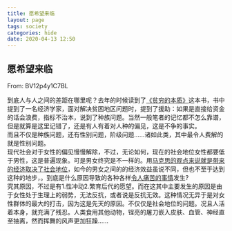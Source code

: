 ```yaml
---
title: 愿希望来临
layout: page
tags: society
categories: hide
date: 2020-04-13 12:50
---
```

## __愿希望来临__

<section class="articlehead">
    <span class="from">From: BV12p4y1C7BL</span>
</section>

到底人与人之间的差距在哪里呢？去年的时候读到了[《贫穷的本质》]这本书，书中提到了一名经济学家，面对解决贫困地区问题时，提到了援助：如果是直接给资金的话会浪费，指标不治本，说到了种族问题。当然一般笔者的记忆都不怎么靠谱，但是就算是这里记错了，还是有人有着对人种的偏见，这是不争的事实。  
而且不仅是种族问题，还有性别问题，阶级问题......诸如此类，其中最令人费解的就是性别问题。   
现代社会对于女性的偏见慢慢解除，不过，无论如何，现在的社会地位女性都要低于男性，这是普遍现象。可是男女终究是不一样的。用[马克思的观点来说就是带来的经济取决了社会地位]，如今的男女之间的的经济效益虽说不同，但也不至于达到这种的地步，。到底是什么原因导致的各种各样[令人痛苦的事情]发生?   
究其原因，不过是有1.性冲动2.繁育后代的愿望。而在这其中主要发生的原因是由于女性处于生理上的弱势，无法反抗，或者说是反抗无效。这种情况无异于是对女性群体的最大的打击，因为这是先天的原因。不仅仅是社会地位的问题。况且人活着本身，就充满了残忍。人类食用其他动物，锃亮的屠刀嵌入皮肤、血管、神经直至抽离，然而挥舞的风声更加狂躁......


[《贫穷的本质》]: #1 "2019年诺贝尔经济学奖作品"
[马克思的观点来说就是带来的经济取决了社会地位]: #2 "有待争议"
[令人痛苦的事情]: #3 "最近的性侵女子事件，有待考究"